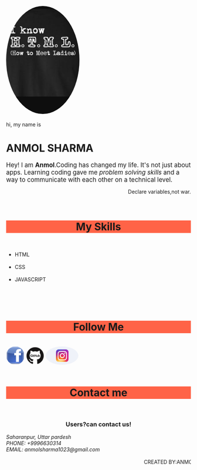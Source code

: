 
<html>
  <head>
    <meta name="viewport"
content="width=device-width , initial-scale=1">
<style>
img {
      border-radius: 50%;
}
</style>
  </head>
  <body>
    <img src="ak.png" alt="avatar" style="width:200px">
    <br>
    <br>
hi, my name is 
<h1>ANMOL SHARMA</H1>
<p><big>
Hey! I am <strong> Anmol</strong>.Coding has changed my life. It's not just about apps. Learning coding gave me <i>problem solving skills</i>
and a way to communicate with each other on a technical level.</big></p>
<p align="right"> Declare variables,not war.</p>
<br>
<h1 ALIGN="CENTER" STYLE="background-color:tomato;"> My Skills </h1> <br>
<ul>
<li> HTML </li> <br>
<li> CSS </li> <br>
<li> JAVASCRIPT </li>
</ul>
<br>
    <br>
    <br>
    <h1 align="center" style="background-color:tomato;"> <span> Follow Me </span> </h1> <br>
<a href="https://www.facebook.com/anmol.pandit.566"> <img alt="facebook" src="download.jpg" weight="50px" height="50px"></a>
<a href="https://anmol1023.github.io/sharmanmol/">
<img alt="https://anmol1023.github.io/sharmanmol/" src="git.png" weight="50px" height="50px"></a>
    <a href="https://www.instagram.com/iam_the_anmol/"> <img alt="instagram" src="instagram.jpg" weight="50px" height="50px"> </a>
    <br>
    <br>
    <h1 ALIGN="CENTER" STYLE="background-color:tomato;"> Contact me </h1> <br>
    <h3 ALIGN="CENTER"> Users?can contact us! </h3> 
<i style="width:30px"> Saharanpur, Uttar pardesh </i> <br>
<i style="width:30px"> PHONE: +9996630314 </i> <br>
<i style="width:50px"> EMAIL: anmolsharma1023@gmail.com </i> <br><br>
    <marquee> CREATED BY:ANMOL SHARMA </marquee>
  </body>
  </html>
